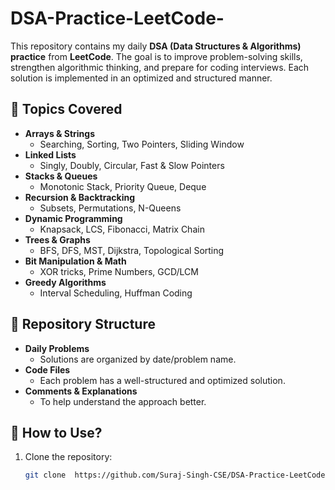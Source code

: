 # DSA-Practice-LeetCode-

This repository contains my daily **DSA (Data Structures & Algorithms) practice** from **LeetCode**. The goal is to improve problem-solving skills, strengthen algorithmic thinking, and prepare for coding interviews. Each solution is implemented in an optimized and structured manner.  

## 📌 Topics Covered  
- **Arrays & Strings**  
  - Searching, Sorting, Two Pointers, Sliding Window  
- **Linked Lists**  
  - Singly, Doubly, Circular, Fast & Slow Pointers  
- **Stacks & Queues**  
  - Monotonic Stack, Priority Queue, Deque  
- **Recursion & Backtracking**  
  - Subsets, Permutations, N-Queens  
- **Dynamic Programming**  
  - Knapsack, LCS, Fibonacci, Matrix Chain  
- **Trees & Graphs**  
  - BFS, DFS, MST, Dijkstra, Topological Sorting  
- **Bit Manipulation & Math**  
  - XOR tricks, Prime Numbers, GCD/LCM  
- **Greedy Algorithms**  
  - Interval Scheduling, Huffman Coding  

## 📌 Repository Structure  
- **Daily Problems**  
  - Solutions are organized by date/problem name.  
- **Code Files**  
  - Each problem has a well-structured and optimized solution.  
- **Comments & Explanations**  
  - To help understand the approach better.  

## 📌 How to Use?  
1. Clone the repository:  
   ```bash
   git clone  https://github.com/Suraj-Singh-CSE/DSA-Practice-LeetCode-
 
